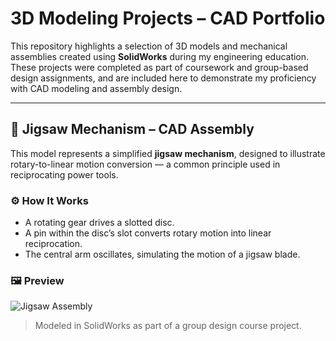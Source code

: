 # 3D Modeling Projects – CAD Portfolio

This repository highlights a selection of 3D models and mechanical assemblies created using **SolidWorks** during my engineering education. These projects were completed as part of coursework and group-based design assignments, and are included here to demonstrate my proficiency with CAD modeling and assembly design.

---

## 🔧 Jigsaw Mechanism – CAD Assembly

This model represents a simplified **jigsaw mechanism**, designed to illustrate rotary-to-linear motion conversion — a common principle used in reciprocating power tools.

### ⚙️ How It Works
- A rotating gear drives a slotted disc.
- A pin within the disc’s slot converts rotary motion into linear reciprocation.
- The central arm oscillates, simulating the motion of a jigsaw blade.

### 🖼️ Preview

![Jigsaw Assembly](screenshots/jigsaw-overview.png)

> Modeled in SolidWorks as part of a group design course project.
